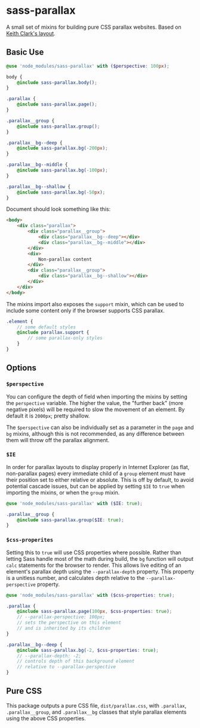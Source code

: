 # sass-parallax

A small set of mixins for building pure CSS parallax websites. Based on [Keith
Clark's layout](https://keithclark.co.uk/articles/pure-css-parallax-websites/).

## Basic Use

```scss
@use 'node_modules/sass-parallax' with ($perspective: 100px);

body {
    @include sass-parallax.body();
}

.parallax {
    @include sass-parallax.page();
}

.parallax__group {
    @include sass-parallax.group();
}

.parallax__bg--deep {
    @include sass-parallax.bg(-200px);
}

.parallax__bg--middle {
    @include sass-parallax.bg(-100px);
}

.parallax__bg--shallow {
    @include sass-parallax.bg(-50px);
}
```

Document should look something like this:

```html
<body>
    <div class="parallax">
        <div class="parallax__group">
            <div class="parallax__bg--deep"></div>
            <div class="parallax__bg--middle"></div>
        </div>
        <div>
            Non-parallax content
        </div>
        <div class="parallax__group">
            <div class="parallax__bg--shallow"></div>
        </div>
    </div>
</body>
```

The mixins import also exposes the `support` mixin, which can be used to include
some content only if the browser supports CSS parallax.

```scss
.element {
    // some default styles
    @include parallax.support {
        // some parallax-only styles
    }
}
```

## Options

### `$perspective`

You can configure the depth of field when importing the mixins by setting the
`perspective` variable. The higher the value, the "further back" (more negative
pixels) will be required to slow the movement of an element. By default it is
`2000px`; pretty shallow.

The `$perspective` can also be individually set as a parameter in the `page` and
`bg` mixins, although this is not recommended, as any difference between them
will throw off the parallax alignment.

### `$IE`

In order for parallax layouts to display properly in Internet Explorer (as flat,
non-parallax pages) every immediate child of a `group` element must have their
position set to either relative or absolute. This is off by default, to avoid
potential cascade issues, but can be applied by setting `$IE` to `true` when
importing the mixins, or when the `group` mixin.

```scss
@use 'node_modules/sass-parallax' with ($IE: true);

.parallax__group {
    @include sass-parallax.group($IE: true);
}
```

### `$css-properites`

Setting this to `true` will use CSS properties where possible. Rather than letting Sass handle most of the math during build, the `bg` function will output `calc` statements for the browser to render. This allows live editing of an element's parallax depth using the `--parallax-depth` property. This property is a unitless number, and calculates depth relative to the `--parallax-perspective` property.

```scss
@use 'node_modules/sass-parallax' with ($css-properties: true);

.parallax {
    @include sass-parallax.page(100px, $css-properties: true);
    // --parallax-perspective: 100px;
    // sets the perspective on this element
    // and is inherited by its children
}

.parallax__bg--deep {
    @include sass-parallax.bg(-2, $css-properties: true);
    // --parallax-depth: -2;
    // controls depth of this background element
    // relative to --parallax-perspective
}
```

## Pure CSS

This package outputs a pure CSS file, `dist/parallax.css`, with `.parallax`, `.parallax__group`, and `.parallax__bg` classes that style parallax elements using the above CSS properties.
